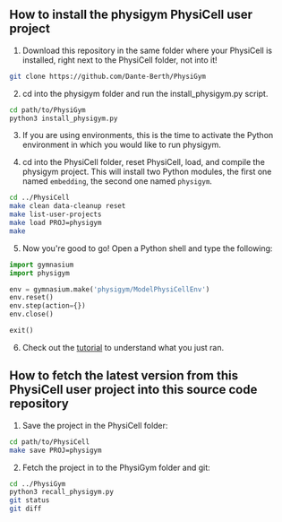 ## How to install the physigym PhysiCell user project

1. Download this repository in the same folder where your PhysiCell is installed, right next to the PhysiCell folder, not into it!
```bash
git clone https://github.com/Dante-Berth/PhysiGym
```

2. cd into the physigym folder and run the install_physigym.py script.
```bash
cd path/to/PhysiGym
python3 install_physigym.py
```

3. If you are using environments, this is the time to activate the Python environment in which you would like to run physigym.

4. cd into the PhysiCell folder, reset PhysiCell, load, and compile the physigym project.
This will install two Python modules, the first one named `embedding`, the second one named `physigym`.
```bash
cd ../PhysiCell
make clean data-cleanup reset
make list-user-projects
make load PROJ=physigym
make
```

5. Now you're good to go! Open a Python shell and type the following:
```python
import gymnasium
import physigym

env = gymnasium.make('physigym/ModelPhysiCellEnv')
env.reset()
env.step(action={})
env.close()

exit()
```

6. Check out the [tutorial](https://github.com/Dante-Berth/PhysiGym/blob/main/man/TUTORIAL_physigym.md) to understand what you just ran.


## How to fetch the latest version from this PhysiCell user project into this source code repository

1. Save the project in the PhysiCell folder:
```bash
cd path/to/PhysiCell
make save PROJ=physigym
```

2. Fetch the project in to the PhysiGym folder and git:
```bash
cd ../PhysiGym
python3 recall_physigym.py
git status
git diff
```

